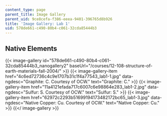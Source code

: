 ```yaml
---
content_type: page
parent_title: Image Gallery
parent_uid: 9ce8cefa-f386-eeea-9401-396765d8b926
title: 'Image Gallery: Lab 1'
uid: 578de661-c490-80b4-c061-32cda85444b3
---
```


Native Elements
---------------
{{< image-gallery id="578de661-c490-80b4-c061-32cda85444b3_nanogallery2" baseUrl="/courses/12-108-structure-of-earth-materials-fall-2004/" >}}
{{< image-gallery-item href="4c6ed72736c4c9e1707b31c1f4a77543_lab1-1.jpg" data-ngdesc="Graphite: C. Courtesy of OCW." text="Graphite: C." >}}
{{< image-gallery-item href="11a4121efada717c6007c6e98864e283_lab1-2.jpg" data-ngdesc="Sulfur: S. Courtesy of OCW." text="Sulfur: S." >}}
{{< image-gallery-item href="62972c2293b51699194173482172bc65_lab1-3.jpg" data-ngdesc="Native Copper: Cu. Courtesy of OCW." text="Native Copper: Cu." >}}
{{</ image-gallery >}}